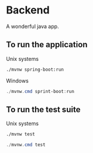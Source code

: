 # Backend

A wonderful java app.

## To run the application

Unix systems

```bash
./mvnw spring-boot:run
```

Windows

```powershell
./mvnw.cmd sprint-boot:run
```

## To run the test suite

Unix systems

```bash
./mvnw test
```

```powershell
./mvnw.cmd test
```

